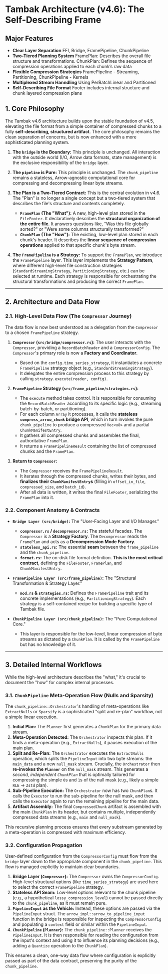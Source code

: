 # **Tambak Architecture (v4.6): The Self-Describing Frame**

## Major Features
- **Clear Layer Separation** FFI, Bridge, FramePipeline, ChunkPipeline
- **Two-Tiered Planning System** FramePlan: Describes the overall file structure and transformations. ChunkPlan: Defines the sequence of compression operations applied to each chunk’s raw data
- **Flexible Compression Strategies** FramePipeline - Streaming, Partitioning, ChunkPipeline - Kernels
- **Multiplexed Stream Hanndling** Using PerBatchLinear and Partitioned
- **Self-Describing File Format** Footer includes internal structure and chunk layered compression plans

## **1. Core Philosophy**

The Tambak v4.6 architecture builds upon the stable foundation of v4.5, elevating the file format from a simple container of compressed chunks to a fully **self-describing, structured artifact**. The core philosophy remains the clean separation of concerns, but is now enhanced with a more sophisticated planning system.

1.  **The `bridge` is the Boundary:** This principle is unchanged. All interaction with the outside world (I/O, Arrow data formats, state management) is the exclusive responsibility of the `bridge` layer.

2.  **The `pipeline` is Pure:** This principle is unchanged. The `chunk_pipeline` remains a stateless, Arrow-agnostic computational core for compressing and decompressing linear byte streams.

3.  **The Plan is a Two-Tiered Contract:** This is the central evolution in v4.6. The "Plan" is no longer a single concept but a two-tiered system that describes the file's structure and contents completely.

    - **`FramePlan` (The "What"):** A new, high-level plan stored in the `FileFooter`. It declaratively describes the **structural organization of the entire file**. It answers questions like, "Was this file globally sorted?" or "Were some columns structurally transformed?"
    - **`ChunkPlan` (The "How"):** The existing, low-level plan stored in each chunk's header. It describes the **linear sequence of compression operations** applied to that specific chunk's byte stream.

4.  **The `FramePipeline` is a Strategy:** To support the `FramePlan`, we introduce the `FramePipeline` layer. This layer implements the **Strategy Pattern**, where different high-level file construction strategies (`StandardStreamingStrategy`, `PartitioningStrategy`, etc.) can be selected at runtime. Each strategy is responsible for orchestrating the structural transformations and producing the correct `FramePlan`.

---

## **2. Architecture and Data Flow**

### **2.1. High-Level Data Flow (The `Compressor` Journey)**

The data flow is now best understood as a delegation from the `Compressor` to a chosen `FramePipeline` strategy.

1.  **`Compressor` (`src/bridge/compressor.rs`):** The user interacts with the `Compressor`, providing a `RecordBatchReader` and a `CompressorConfig`. The `Compressor`'s primary role is now a **Factory and Coordinator**.

    - Based on the `config.time_series_strategy`, it instantiates a concrete `FramePipeline` strategy object (e.g., `StandardStreamingStrategy`).
    - It delegates the entire compression process to this strategy by calling `strategy.execute(reader, config)`.

2.  **`FramePipeline` Strategy (`src/frame_pipeline/strategies.rs`):**

    - The `execute` method takes control. It is responsible for consuming the `RecordBatchReader` according to its specific logic (e.g., streaming batch-by-batch, or partitioning).
    - For each column `Array` it processes, it calls the **stateless `compress_arrow_chunk` bridge API**, which in turn invokes the pure `chunk_pipeline` to produce a compressed `Vec<u8>` and a partial `ChunkManifestEntry`.
    - It gathers all compressed chunks and assembles the final, authoritative `FramePlan`.
    - It returns a `FramePipelineResult` containing the list of compressed chunks and the `FramePlan`.

3.  **Return to `Compressor`:**
    - The `Compressor` receives the `FramePipelineResult`.
    - It iterates through the compressed chunks, writes their bytes, and **finalizes their `ChunkManifestEntry`s** (filling in `offset_in_file`, `compressed_size`, and `batch_id`).
    - After all data is written, it writes the final `FileFooter`, serializing the `FramePlan` into it.

### **2.2. Component Anatomy & Contracts**

- **`Bridge Layer (src/bridge)`:** The "User-Facing Layer and I/O Manager."

  - **`compressor.rs` / `decompressor.rs`:** The stateful facades. The `Compressor` is a **Strategy Factory**. The `Decompressor` reads the `FramePlan` and acts as a **Decompression Mode Factory**.
  - **`stateless_api.rs`:** The essential **seam** between the `frame_pipeline` and the `chunk_pipeline`.
  - **`format.rs`:** The on-disk file format definition. **This is the most critical contract**, defining the `FileFooter`, `FramePlan`, and `ChunkManifestEntry`.

- **`FramePipeline Layer (src/frame_pipeline)`:** The "Structural Transformation & Strategy Layer."

  - **`mod.rs` & `strategies.rs`:** Defines the `FramePipeline` trait and its concrete implementations (e.g., `PartitioningStrategy`). Each strategy is a self-contained recipe for building a specific type of Tambak file.

- **`ChunkPipeline Layer (src/chunk_pipeline)`:** The "Pure Computational Core."
  - This layer is responsible for the low-level, linear compression of byte streams as dictated by a `ChunkPlan`. It is called by the `FramePipeline` but has no knowledge of it.

---

## **3. Detailed Internal Workflows**

While the high-level architecture describes the "what," it's crucial to document the "how" for complex internal processes.

### **3.1. `ChunkPipeline` Meta-Operation Flow (Nulls and Sparsity)**

The `chunk_pipeline::Orchestrator`'s handling of meta-operations like `ExtractNulls` or `Sparsify` is a sophisticated "split and re-plan" workflow, not a simple linear execution.

1.  **Initial Plan:** The `Planner` first generates a `ChunkPlan` for the primary data stream.
2.  **Meta-Operation Detected:** The `Orchestrator` inspects this plan. If it finds a meta-operation (e.g., `ExtractNulls`), it pauses execution of the main plan.
3.  **Split and Re-Plan:** The `Orchestrator` executes the `ExtractNulls` operation, which splits the `PipelineInput` into two byte streams: the `main_data` and a new `null_mask` stream. Crucially, the `Orchestrator` then **re-invokes the `Planner`** on the `null_mask` stream. This generates a _second, independent `ChunkPlan`_ that is optimally tailored for compressing the simple `0`s and `1`s of the null mask (e.g., likely a simple `RLE` -> `Zstd` plan).
4.  **Sub-Pipeline Execution:** The `Orchestrator` now has two `ChunkPlan`s. It calls the `Executor` to run the sub-pipeline for the null mask, and then calls the `Executor` again to run the remaining pipeline for the main data.
5.  **Artifact Assembly:** The final `CompressedChunk` artifact is assembled with the main `ChunkPlan` in its header, but contains multiple, independently compressed data streams (e.g., `main` and `null_mask`).

This recursive planning process ensures that every substream generated by a meta-operation is compressed with maximum efficiency.

### **3.2. Configuration Propagation**

User-defined configuration from the `CompressorConfig` must flow from the `bridge` layer down to the appropriate component in the `chunk_pipeline`. This flow is managed explicitly to maintain clear boundaries.

1.  **Bridge Layer (`Compressor`):** The `Compressor` owns the `CompressorConfig`. High-level structural options (like `time_series_strategy`) are used here to select the correct `FramePipeline` strategy.
2.  **Stateless API Seam:** Low-level options relevant to the chunk pipeline (e.g., a hypothetical `lossy_compression_level`) cannot be passed directly to the `chunk_pipeline`, as it must remain pure.
3.  **`PipelineInput` as the Vehicle:** Instead, these options are passed via the `PipelineInput` struct. The `arrow_impl::arrow_to_pipeline_input` function in the bridge is responsible for inspecting the `CompressorConfig` and populating a `context` field or similar within the `PipelineInput`.
4.  **`ChunkPipeline` (`Planner`):** The `chunk_pipeline::Planner` receives the `PipelineInput`. It is then responsible for reading the configuration from the input's context and using it to influence its planning decisions (e.g., adding a `Quantize` operation to the `ChunkPlan`).

This ensures a clean, one-way data flow where configuration is explicitly passed as part of the data contract, preserving the purity of the `chunk_pipeline`.

